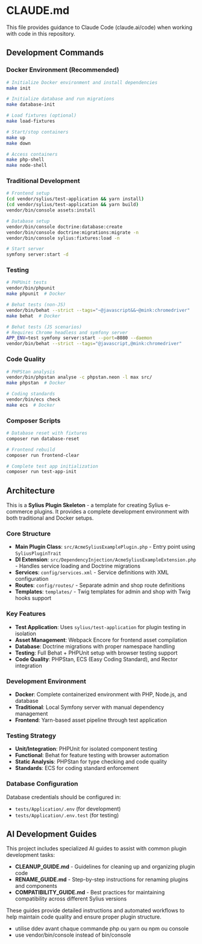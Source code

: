 # CLAUDE.md

This file provides guidance to Claude Code (claude.ai/code) when working with code in this repository.

## Development Commands

### Docker Environment (Recommended)
```bash
# Initialize Docker environment and install dependencies
make init

# Initialize database and run migrations
make database-init

# Load fixtures (optional)
make load-fixtures

# Start/stop containers
make up
make down

# Access containers
make php-shell
make node-shell
```

### Traditional Development
```bash
# Frontend setup
(cd vendor/sylius/test-application && yarn install)
(cd vendor/sylius/test-application && yarn build)
vendor/bin/console assets:install

# Database setup
vendor/bin/console doctrine:database:create
vendor/bin/console doctrine:migrations:migrate -n
vendor/bin/console sylius:fixtures:load -n

# Start server
symfony server:start -d
```

### Testing
```bash
# PHPUnit tests
vendor/bin/phpunit
make phpunit  # Docker

# Behat tests (non-JS)
vendor/bin/behat --strict --tags="~@javascript&&~@mink:chromedriver"
make behat  # Docker

# Behat tests (JS scenarios)
# Requires Chrome headless and symfony server
APP_ENV=test symfony server:start --port=8080 --daemon
vendor/bin/behat --strict --tags="@javascript,@mink:chromedriver"
```

### Code Quality
```bash
# PHPStan analysis
vendor/bin/phpstan analyse -c phpstan.neon -l max src/
make phpstan  # Docker

# Coding standards
vendor/bin/ecs check
make ecs  # Docker
```

### Composer Scripts
```bash
# Database reset with fixtures
composer run database-reset

# Frontend rebuild
composer run frontend-clear

# Complete test app initialization
composer run test-app-init
```

## Architecture

This is a **Sylius Plugin Skeleton** - a template for creating Sylius e-commerce plugins. It provides a complete development environment with both traditional and Docker setups.

### Core Structure
- **Main Plugin Class**: `src/AcmeSyliusExamplePlugin.php` - Entry point using `SyliusPluginTrait`
- **DI Extension**: `src/DependencyInjection/AcmeSyliusExampleExtension.php` - Handles service loading and Doctrine migrations
- **Services**: `config/services.xml` - Service definitions with XML configuration
- **Routes**: `config/routes/` - Separate admin and shop route definitions
- **Templates**: `templates/` - Twig templates for admin and shop with Twig hooks support

### Key Features
- **Test Application**: Uses `sylius/test-application` for plugin testing in isolation
- **Asset Management**: Webpack Encore for frontend asset compilation
- **Database**: Doctrine migrations with proper namespace handling
- **Testing**: Full Behat + PHPUnit setup with browser testing support
- **Code Quality**: PHPStan, ECS (Easy Coding Standard), and Rector integration

### Development Environment
- **Docker**: Complete containerized environment with PHP, Node.js, and database
- **Traditional**: Local Symfony server with manual dependency management
- **Frontend**: Yarn-based asset pipeline through test application

### Testing Strategy
- **Unit/Integration**: PHPUnit for isolated component testing
- **Functional**: Behat for feature testing with browser automation
- **Static Analysis**: PHPStan for type checking and code quality
- **Standards**: ECS for coding standard enforcement

### Database Configuration
Database credentials should be configured in:
- `tests/Application/.env` (for development)
- `tests/Application/.env.test` (for testing)

## AI Development Guides

This project includes specialized AI guides to assist with common plugin development tasks:

- **CLEANUP_GUIDE.md** - Guidelines for cleaning up and organizing plugin code
- **RENAME_GUIDE.md** - Step-by-step instructions for renaming plugins and components
- **COMPATIBILITY_GUIDE.md** - Best practices for maintaining compatibility across different Sylius versions

These guides provide detailed instructions and automated workflows to help maintain code quality and ensure proper plugin structure.
- utilise ddev avant chaque commande php ou yarn ou npm ou console
- use vendor/bin/console instead of bin/console